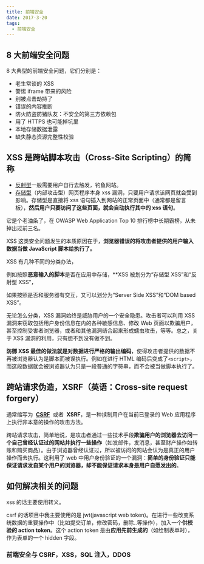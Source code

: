 ```yaml
---
title: 前端安全
date: 2017-3-20
tags:
  - 前端安全
---
```


## 8 大前端安全问题

8 大典型的前端安全问题，它们分别是：

- 老生常谈的 XSS
- 警惕 iframe 带来的风险
- 别被点击劫持了
- 错误的内容推断
- 防火防盗防猪队友：不安全的第三方依赖包
- 用了 HTTPS 也可能掉坑里
- 本地存储数据泄露
- 缺失静态资源完整性校验

## XSS 是跨站脚本攻击（Cross-Site Scripting）的简称

- [反射型](./xss反射型原理.jpg)一般需要用户自行去触发，钓鱼网站。
- [存储型](./xss存储型原理.jpg)（内部攻击型）网页程序本身 xss 漏洞，只要用户请求该网页就会受到影响。存储型是直接将 xss 语句插入到网站的正常页面中（通常都是留言板），**然后用户只要访问了这些页面，就会自动执行其中的 xss 语句**。

它是个老油条了，在 OWASP Web Application Top 10 排行榜中长期霸榜，从未掉出过前三名。

XSS 这类安全问题发生的本质原因在于，**浏览器错误的将攻击者提供的用户输入数据当做 JavaScript 脚本给执行了。**

XSS 有几种不同的分类办法，

例如按照**恶意输入的脚本**是否在应用中存储，\*\*XSS 被划分为“存储型 XSS”和“反射型 XSS”，

如果按照是否和服务器有交互，又可以划分为“Server Side XSS”和“DOM based XSS”。

无论怎么分类，XSS 漏洞始终是威胁用户的一个安全隐患。攻击者可以利用 XSS 漏洞来窃取包括用户身份信息在内的各种敏感信息、修改 Web 页面以欺骗用户，甚至控制受害者浏览器，或者和其他漏洞结合起来形成蠕虫攻击，等等。总之，关于 XSS 漏洞的利用，只有想不到没有做不到。

**防御 XSS 最佳的做法就是对数据进行严格的输出编码**，使得攻击者提供的数据不再被浏览器认为是脚本而被误执行。例如在进行 HTML 编码后变成了`<script>`，而这段数据就会被浏览器认为只是一段普通的字符串，而不会被当做脚本执行了。

## 跨站请求伪造，XSRF（英语：Cross-site request forgery）

通常缩写为  **[CSRF](./csrf攻击.png)**  或者  **XSRF**，是一种挟制用户在当前已登录的 Web 应用程序上执行非本意的操作的攻击方法。

跨站请求攻击，简单地说，是攻击者通过一些技术手段**欺骗用户的浏览器去访问一个自己曾经认证过的网站并执行一些操作**（如发邮件，发消息，甚至财产操作如转账和购买商品）。由于浏览器曾经认证过，所以被访问的网站会认为是真正的用户操作而去执行。这利用了 web 中用户身份验证的一个漏洞：**简单的身份验证只能保证请求发自某个用户的浏览器，却不能保证请求本身是用户自愿发出的**。

## 如何解决相关的问题

xss 的话主要使用转义。

csrf 的话项目中我主要使用的是 jwt(javascript web token)。在进行一些改变系统数据的重要操作中（比如提交订单，修改密码，删除..等操作），加入一个**供校验的 action token**。这个 action token 是由**应用先前生成的**（如绘制表单时），作为表单的一个 hidden 字段。

### 前端安全与 CSRF，XSS，SQL 注入，DDOS
